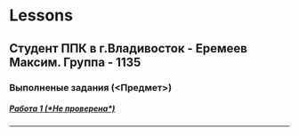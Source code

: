 # Lessons

## Студент ППК в г.Владивосток - Еремеев Максим. Группа - 1135

### Выполненые задания (<Предмет>)

##### [Работа 1 (**Не проверена*\*)](ppk/subject_1/practice_3/practice_3.docx)

---